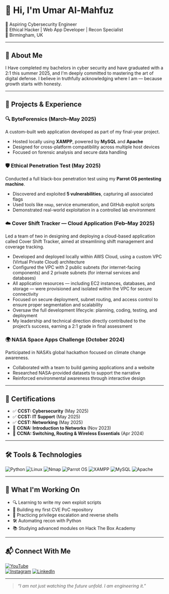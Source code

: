 # 👋 Hi, I'm Umar Al-Mahfuz

🔐 Aspiring Cybersecurity Engineer  
🧠 Ethical Hacker | Web App Developer | Recon Specialist  
📍 Birmingham, UK

---

## 🚀 About Me

I Have completed my bachelors in cyber security and have graduated with a 2:1 this summer 2025, and I'm deeply committed to mastering the art of digital defense. I believe in truthfully acknowledging where I am — because growth starts with honesty.

---

## 🧪 Projects & Experience

### 🔍 ByteForensics (March–May 2025)
A custom-built web application developed as part of my final-year project.  
- Hosted locally using **XAMPP**, powered by **MySQL** and **Apache**
- Designed for cross-platform compatibility across multiple host devices
- Focused on forensic analysis and secure data handling

### 🛡️ Ethical Penetration Test (May 2025)
Conducted a full black-box penetration test using my **Parrot OS pentesting machine**.  
- Discovered and exploited **5 vulnerabilities**, capturing all associated flags  
- Used tools like `nmap`, service enumeration, and GitHub exploit scripts  
- Demonstrated real-world exploitation in a controlled lab environment

### ☁️ Cover Shift Tracker — Cloud Application (Feb–May 2025)
Led a team of two in designing and deploying a cloud-based application called Cover Shift Tracker, aimed at streamlining shift management and coverage tracking.
- Developed and deployed locally within AWS Cloud, using a custom VPC (Virtual Private Cloud) architecture
- Configured the VPC with 2 public subnets (for internet-facing components) and 2 private subnets (for internal services and databases)
- All application resources — including EC2 instances, databases, and storage — were provisioned and isolated within the VPC for secure connectivity
- Focused on secure deployment, subnet routing, and access control to ensure proper segmentation and scalability
- Oversaw the full development lifecycle: planning, coding, testing, and deployment
- My leadership and technical direction directly contributed to the project’s success, earning a 2:1 grade in final assessment

### 🌍 NASA Space Apps Challenge (October 2024)
Participated in NASA’s global hackathon focused on climate change awareness.  
- Collaborated with a team to build gaming applications and a website  
- Researched NASA-provided datasets to support the narrative  
- Reinforced environmental awareness through interactive design

---

## 📜 Certifications

- ✅ **CCST: Cybersecurity** (May 2025)  
- ✅ **CCST: IT Support** (May 2025)  
- ✅ **CCST: Networking** (May 2025)  
- 📘 **CCNA: Introduction to Networks** (Nov 2023)  
- 📘 **CCNA: Switching, Routing & Wireless Essentials** (Apr 2024)

---

## 🛠️ Tools & Technologies

![Python](https://img.shields.io/badge/Python-3776AB?style=for-the-badge&logo=python&logoColor=white)
![Linux](https://img.shields.io/badge/Linux-FCC624?style=for-the-badge&logo=linux&logoColor=black)
![Nmap](https://img.shields.io/badge/Nmap-007ACC?style=for-the-badge&logo=nmap&logoColor=white)
![Parrot OS](https://img.shields.io/badge/Parrot_OS-1f1f1f?style=for-the-badge&logo=parrot-security&logoColor=green)
![XAMPP](https://img.shields.io/badge/XAMPP-FB7A24?style=for-the-badge&logo=xampp&logoColor=white)
![MySQL](https://img.shields.io/badge/MySQL-4479A1?style=for-the-badge&logo=mysql&logoColor=white)
![Apache](https://img.shields.io/badge/Apache-CA2131?style=for-the-badge&logo=apache&logoColor=white)

---

## 🔧 What I'm Working On

- 🔍 Learning to write my own exploit scripts  
- 📁 Building my first CVE PoC repository  
- 🧪 Practicing privilege escalation and reverse shells  
- 🛠️ Automating recon with Python  
- 📚 Studying advanced modules on Hack The Box Academy

---

## 📬 Connect With Me

[![YouTube](https://img.shields.io/badge/YouTube-Umar_Al_Mahfuz-red?style=for-the-badge&logo=youtube&logoColor=white)](https://www.youtube.com/@UmarAl-Mahfuz)  
[![Instagram](https://img.shields.io/badge/Instagram-umar.al.mahfuz-purple?style=for-the-badge&logo=instagram&logoColor=white)](https://www.instagram.com/umar.al.mahfuz)
[![LinkedIn](https://img.shields.io/badge/LinkedIn-Umar_Al_Mahfuz-blue?style=for-the-badge&logo=linkedin&logoColor=white)](https://www.linkedin.com/in/umar-al-mahfuz-567251262)

---

> *“I am not just watching the future unfold. I am engineering it.”*



